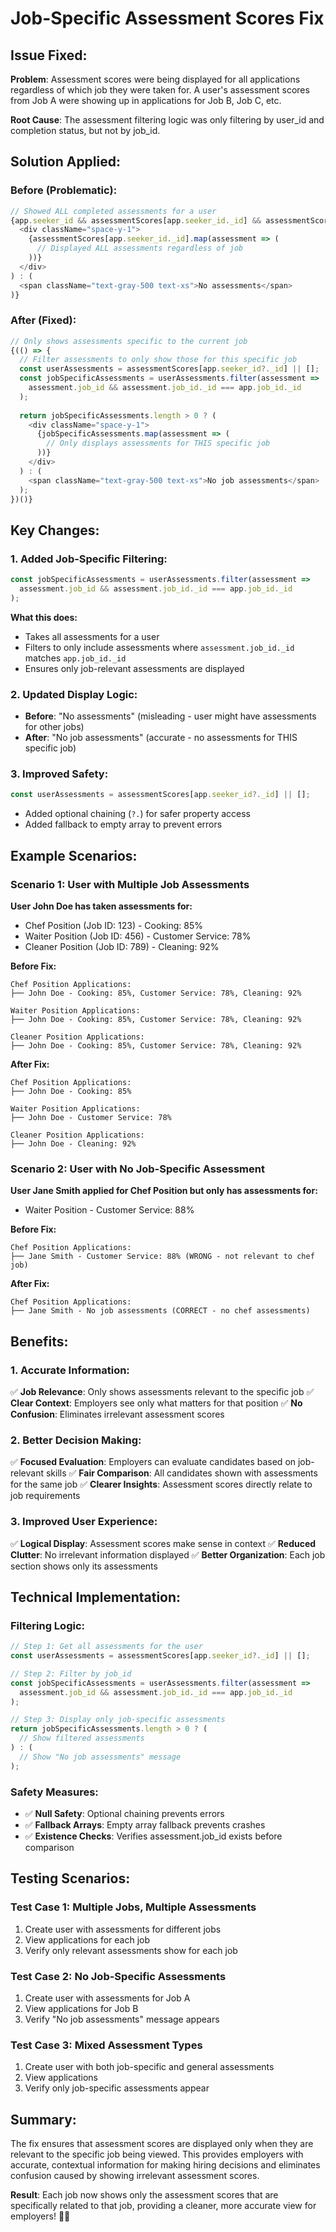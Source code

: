 # Job-Specific Assessment Scores Fix

## Issue Fixed:

**Problem**: Assessment scores were being displayed for all applications regardless of which job they were taken for. A user's assessment scores from Job A were showing up in applications for Job B, Job C, etc.

**Root Cause**: The assessment filtering logic was only filtering by user_id and completion status, but not by job_id.

## Solution Applied:

### **Before (Problematic):**
```javascript
// Showed ALL completed assessments for a user
{app.seeker_id && assessmentScores[app.seeker_id._id] && assessmentScores[app.seeker_id._id].length > 0 ? (
  <div className="space-y-1">
    {assessmentScores[app.seeker_id._id].map(assessment => (
      // Displayed ALL assessments regardless of job
    ))}
  </div>
) : (
  <span className="text-gray-500 text-xs">No assessments</span>
)}
```

### **After (Fixed):**
```javascript
// Only shows assessments specific to the current job
{(() => {
  // Filter assessments to only show those for this specific job
  const userAssessments = assessmentScores[app.seeker_id?._id] || [];
  const jobSpecificAssessments = userAssessments.filter(assessment => 
    assessment.job_id && assessment.job_id._id === app.job_id._id
  );
  
  return jobSpecificAssessments.length > 0 ? (
    <div className="space-y-1">
      {jobSpecificAssessments.map(assessment => (
        // Only displays assessments for THIS specific job
      ))}
    </div>
  ) : (
    <span className="text-gray-500 text-xs">No job assessments</span>
  );
})()}
```

## Key Changes:

### **1. Added Job-Specific Filtering:**
```javascript
const jobSpecificAssessments = userAssessments.filter(assessment => 
  assessment.job_id && assessment.job_id._id === app.job_id._id
);
```

**What this does:**
- Takes all assessments for a user
- Filters to only include assessments where `assessment.job_id._id` matches `app.job_id._id`
- Ensures only job-relevant assessments are displayed

### **2. Updated Display Logic:**
- **Before**: "No assessments" (misleading - user might have assessments for other jobs)
- **After**: "No job assessments" (accurate - no assessments for THIS specific job)

### **3. Improved Safety:**
```javascript
const userAssessments = assessmentScores[app.seeker_id?._id] || [];
```
- Added optional chaining (`?.`) for safer property access
- Added fallback to empty array to prevent errors

## Example Scenarios:

### **Scenario 1: User with Multiple Job Assessments**

**User John Doe has taken assessments for:**
- Chef Position (Job ID: 123) - Cooking: 85%
- Waiter Position (Job ID: 456) - Customer Service: 78%
- Cleaner Position (Job ID: 789) - Cleaning: 92%

**Before Fix:**
```
Chef Position Applications:
├── John Doe - Cooking: 85%, Customer Service: 78%, Cleaning: 92%

Waiter Position Applications:  
├── John Doe - Cooking: 85%, Customer Service: 78%, Cleaning: 92%

Cleaner Position Applications:
├── John Doe - Cooking: 85%, Customer Service: 78%, Cleaning: 92%
```

**After Fix:**
```
Chef Position Applications:
├── John Doe - Cooking: 85%

Waiter Position Applications:  
├── John Doe - Customer Service: 78%

Cleaner Position Applications:
├── John Doe - Cleaning: 92%
```

### **Scenario 2: User with No Job-Specific Assessment**

**User Jane Smith applied for Chef Position but only has assessments for:**
- Waiter Position - Customer Service: 88%

**Before Fix:**
```
Chef Position Applications:
├── Jane Smith - Customer Service: 88% (WRONG - not relevant to chef job)
```

**After Fix:**
```
Chef Position Applications:
├── Jane Smith - No job assessments (CORRECT - no chef assessments)
```

## Benefits:

### **1. Accurate Information:**
✅ **Job Relevance**: Only shows assessments relevant to the specific job
✅ **Clear Context**: Employers see only what matters for that position
✅ **No Confusion**: Eliminates irrelevant assessment scores

### **2. Better Decision Making:**
✅ **Focused Evaluation**: Employers can evaluate candidates based on job-relevant skills
✅ **Fair Comparison**: All candidates shown with assessments for the same job
✅ **Clearer Insights**: Assessment scores directly relate to job requirements

### **3. Improved User Experience:**
✅ **Logical Display**: Assessment scores make sense in context
✅ **Reduced Clutter**: No irrelevant information displayed
✅ **Better Organization**: Each job section shows only its assessments

## Technical Implementation:

### **Filtering Logic:**
```javascript
// Step 1: Get all assessments for the user
const userAssessments = assessmentScores[app.seeker_id?._id] || [];

// Step 2: Filter by job_id
const jobSpecificAssessments = userAssessments.filter(assessment => 
  assessment.job_id && assessment.job_id._id === app.job_id._id
);

// Step 3: Display only job-specific assessments
return jobSpecificAssessments.length > 0 ? (
  // Show filtered assessments
) : (
  // Show "No job assessments" message
);
```

### **Safety Measures:**
- ✅ **Null Safety**: Optional chaining prevents errors
- ✅ **Fallback Arrays**: Empty array fallback prevents crashes
- ✅ **Existence Checks**: Verifies assessment.job_id exists before comparison

## Testing Scenarios:

### **Test Case 1: Multiple Jobs, Multiple Assessments**
1. Create user with assessments for different jobs
2. View applications for each job
3. Verify only relevant assessments show for each job

### **Test Case 2: No Job-Specific Assessments**
1. Create user with assessments for Job A
2. View applications for Job B
3. Verify "No job assessments" message appears

### **Test Case 3: Mixed Assessment Types**
1. Create user with both job-specific and general assessments
2. View applications
3. Verify only job-specific assessments appear

## Summary:

The fix ensures that assessment scores are displayed only when they are relevant to the specific job being viewed. This provides employers with accurate, contextual information for making hiring decisions and eliminates confusion caused by showing irrelevant assessment scores.

**Result**: Each job now shows only the assessment scores that are specifically related to that job, providing a cleaner, more accurate view for employers! 🎯✅